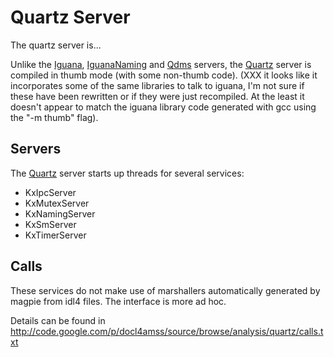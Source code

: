# Quartz Server #

The quartz server is...

Unlike the [Iguana](Iguana.md), [IguanaNaming](IguanaNaming.md) and [Qdms](Qdms.md) servers, the
[Quartz](Quartz.md) server is compiled in thumb mode (with some non-thumb
code).
(XXX it looks like it incorporates some of the same
libraries to talk to iguana, I'm not sure if these
have been rewritten or if they were just recompiled.
At the least it doesn't appear to match the iguana library
code generated with gcc using the "-m thumb" flag).

## Servers ##
The [Quartz](Quartz.md) server starts up threads for several services:
  * KxIpcServer
  * KxMutexServer
  * KxNamingServer
  * KxSmServer
  * KxTimerServer

## Calls ##

These services do not make use of marshallers automatically
generated by magpie from idl4 files. The interface is more
ad hoc.

Details can be found in http://code.google.com/p/docl4amss/source/browse/analysis/quartz/calls.txt